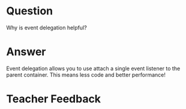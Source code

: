 # Question
Why is event delegation helpful?

# Answer

Event delegation allows you to use attach a single event listener to the parent container. This means less code and better performance!

# Teacher Feedback